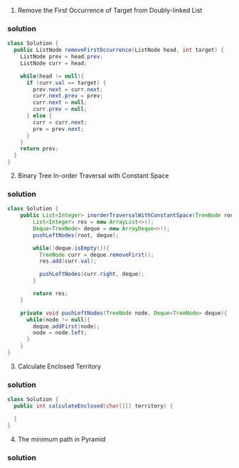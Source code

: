 1. Remove the First Occurrence of Target from Doubly-linked List
### solution
```java
class Solution {
  public ListNode removeFirstOccurrence(ListNode head, int target) {
    ListNode prev = head.prev;
    ListNode curr = head;

    while(head != null){
      if (curr.val == target) {
        prev.next = curr.next;
        curr.next.prev = prev;
        curr.next = null;
        curr.prev = null;
      } else {
        curr = curr.next;
        pre = prev.next;  
      }
    }
    return prev;
  }
}

```


2. Binary Tree In-order Traversal with Constant Space
### solution
```java
class Solution {
    public List<Integer> inorderTraversalWithConstantSpace(TreeNode root) {
        List<Integer> res = new ArrayList<>();
        Deque<TreeNode> deque = new ArrayDeque<>();
        pushLeftNodes(root, deque);

        while(!deque.isEmpty()){
          TreeNode curr = deque.removeFirst();
          res.add(curr.val);

          pushLeftNodes(curr.right, deque);
        }

        return res;
    }

    private void pushLeftNodes(TreeNode node, Deque<TreeNode> deque){
      while(node != null){
        deque.addFirst(node);
        node = node.left;
      }
    }
}

```


3. Calculate Enclosed Territory
### solution
```java
class Solution {
  public int calculateEnclosed(char[][] territory) {

  }
}

```


4. The minimum path in Pyramid
### solution
```java

```
